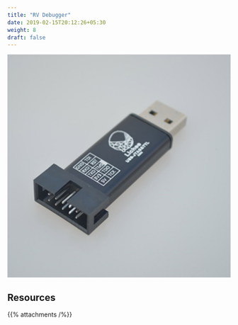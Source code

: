 ```yaml
---
title: "RV Debugger"
date: 2019-02-15T20:12:26+05:30
weight: 8
draft: false
---
```


![RV Debugger](/hardware-overview/RV-debugger/images/rvdebugger.jpg?width=30pc "RV Debugger")

## Resources

{{% attachments /%}}
